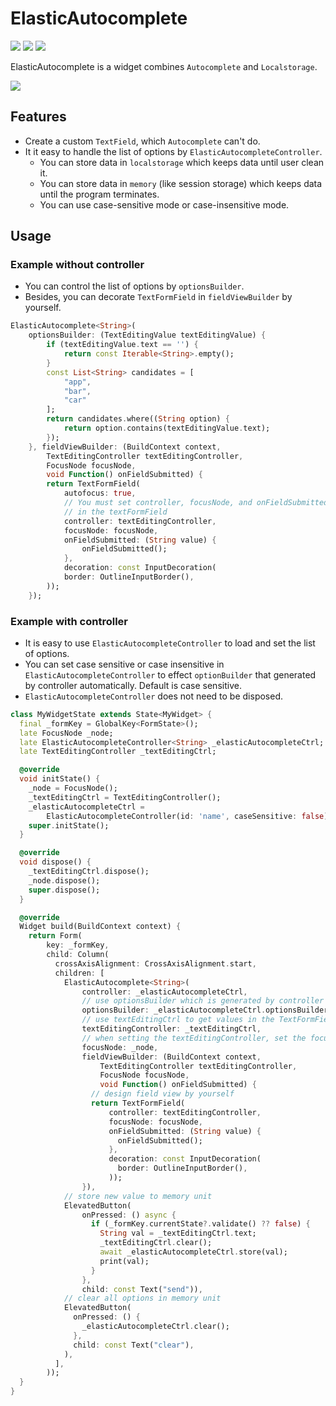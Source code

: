 # ElasticAutocomplete

![](https://img.shields.io/github/license/liao2000/flutter_elastic_autocomplete?style=flat-square) ![](https://img.shields.io/github/issues/liao2000/flutter_elastic_autocomplete?color=orange&style=flat-square) ![](https://img.shields.io/github/stars/liao2000/flutter_elastic_autocomplete?color=blue&logo=github&style=flat-square)

ElasticAutocomplete is a widget combines `Autocomplete` and `Localstorage`.

![](https://i.imgur.com/kUHwLxr.png)

## Features

+ Create a custom `TextField`, which `Autocomplete` can't do.
+ It it easy to handle the list of options by `ElasticAutocompleteController`.
    + You can store data in `localstorage` which keeps data until user clean it.
    + You can store data in `memory` (like session storage) which keeps data until the program terminates.
    + You can use case-sensitive mode or case-insensitive mode.

## Usage

### Example without controller

+ You can control the list of options by `optionsBuilder`.
+ Besides, you can decorate `TextFormField` in `fieldViewBuilder` by yourself.

```dart
ElasticAutocomplete<String>(
    optionsBuilder: (TextEditingValue textEditingValue) {
        if (textEditingValue.text == '') {
            return const Iterable<String>.empty();
        }
        const List<String> candidates = [
            "app",
            "bar",
            "car"
        ];
        return candidates.where((String option) {
            return option.contains(textEditingValue.text);
        });
    }, fieldViewBuilder: (BuildContext context,
        TextEditingController textEditingController,
        FocusNode focusNode,
        void Function() onFieldSubmitted) {
        return TextFormField(
            autofocus: true,
            // You must set controller, focusNode, and onFieldSubmitted 
            // in the textFormField
            controller: textEditingController,
            focusNode: focusNode,
            onFieldSubmitted: (String value) {
                onFieldSubmitted();
            },
            decoration: const InputDecoration(
            border: OutlineInputBorder(),
        ));
    });
```

### Example with controller

+ It is easy to use `ElasticAutocompleteController` to load and set the list of options.
+ You can set case sensitive or case insensitive in `ElasticAutocompleteController` to effect `optionBuilder` that generated by controller automatically. Default is case sensitive.
+ `ElasticAutocompleteController` does not need to be disposed.

```dart
class MyWidgetState extends State<MyWidget> {
  final _formKey = GlobalKey<FormState>();
  late FocusNode _node;
  late ElasticAutocompleteController<String> _elasticAutocompleteCtrl;
  late TextEditingController _textEditingCtrl;

  @override
  void initState() {
    _node = FocusNode();
    _textEditingCtrl = TextEditingController();
    _elasticAutocompleteCtrl =
        ElasticAutocompleteController(id: 'name', caseSensitive: false);
    super.initState();
  }

  @override
  void dispose() {
    _textEditingCtrl.dispose();
    _node.dispose();
    super.dispose();
  }

  @override
  Widget build(BuildContext context) {
    return Form(
        key: _formKey,
        child: Column(
          crossAxisAlignment: CrossAxisAlignment.start,
          children: [
            ElasticAutocomplete<String>(
                controller: _elasticAutocompleteCtrl,
                // use optionsBuilder which is generated by controller
                optionsBuilder: _elasticAutocompleteCtrl.optionsBuilder,
                // use textEditingCtrl to get values in the TextFormField.
                textEditingController: _textEditingCtrl,
                // when setting the textEditingController, set the focusNode simultaneously.
                focusNode: _node,
                fieldViewBuilder: (BuildContext context,
                    TextEditingController textEditingController,
                    FocusNode focusNode,
                    void Function() onFieldSubmitted) {
                  // design field view by yourself
                  return TextFormField(
                      controller: textEditingController,
                      focusNode: focusNode,
                      onFieldSubmitted: (String value) {
                        onFieldSubmitted();
                      },
                      decoration: const InputDecoration(
                        border: OutlineInputBorder(),
                      ));
                }),
            // store new value to memory unit
            ElevatedButton(
                onPressed: () async {
                  if (_formKey.currentState?.validate() ?? false) {
                    String val = _textEditingCtrl.text;
                    _textEditingCtrl.clear();
                    await _elasticAutocompleteCtrl.store(val);
                    print(val);
                  }
                },
                child: const Text("send")),
            // clear all options in memory unit
            ElevatedButton(
              onPressed: () {
                _elasticAutocompleteCtrl.clear();
              },
              child: const Text("clear"),
            ),
          ],
        ));
  }
}
```
